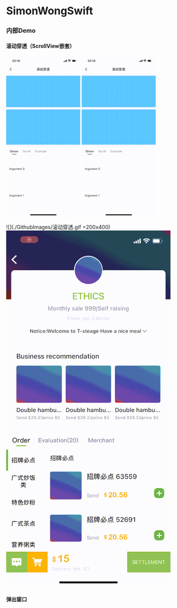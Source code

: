 
# SimonWongSwift

### 内部Demo

#### 滚动穿透（ScrollView嵌套）
<img src="./GithubImages/滚动穿透.gif" width="200px" />
<img src="./GithubImages/滚动穿透.gif" width="200px" />

![](./GithubImages/滚动穿透.gif =200x400)
![](./GithubImages/美团商品.gif)

#### 弹出窗口

